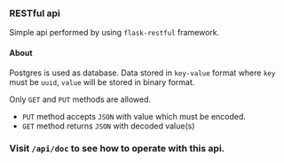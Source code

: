### RESTful api
Simple api performed by using `flask-restful` framework.

#### About
Postgres is used as database. Data stored in `key-value` format where `key` must be `uuid`,
`value` will be stored in binary format.

Only `GET` and `PUT` methods are allowed.
* `PUT` method accepts `JSON` with value which must be encoded. 
* `GET` method returns `JSON` with decoded value(s)

### Visit `/api/doc` to see how to operate with this api. 

